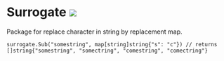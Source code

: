 # Surrogate ![](https://travis-ci.org/SevansD/Surrogate.svg?branch=master)

Package for replace character in string by replacement map.

```surrogate.Sub("somestring", map[string]string{"s": "c"}) // returns []string{"somestring", "somectring", "comestring", "comectring"}```